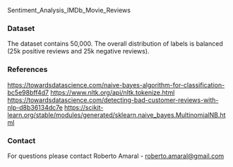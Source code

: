 Sentiment_Analysis_IMDb_Movie_Reviews

### Dataset
The dataset contains 50,000. The overall distribution of labels is balanced (25k positive reviews and 25k negative reviews). 

### References
https://towardsdatascience.com/naive-bayes-algorithm-for-classification-bc5e98bff4d7
https://www.nltk.org/api/nltk.tokenize.html
https://towardsdatascience.com/detecting-bad-customer-reviews-with-nlp-d8b36134dc7e
https://scikit-learn.org/stable/modules/generated/sklearn.naive_bayes.MultinomialNB.html

### Contact
For questions please contact Roberto Amaral - roberto.amaral@gmail.com
